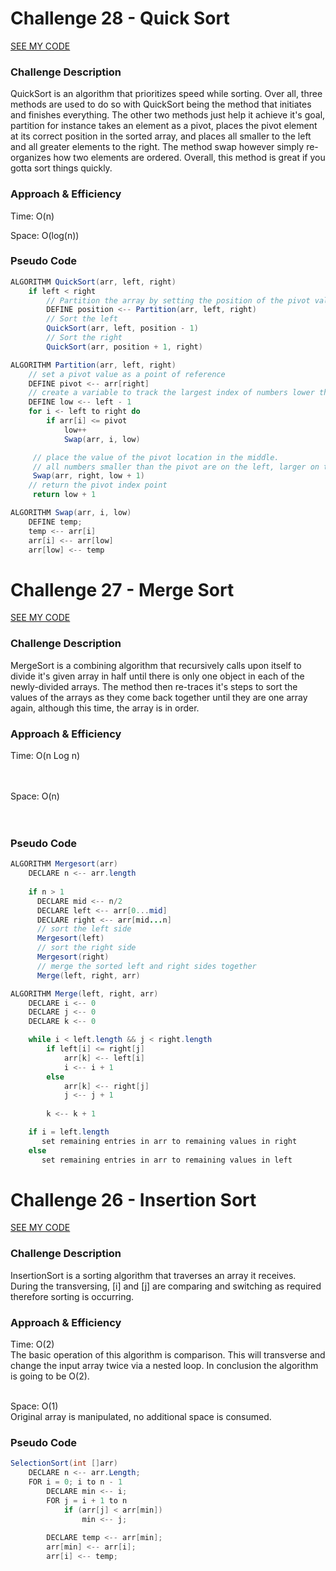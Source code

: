 
# Challenge 28 - Quick Sort

[SEE MY CODE](https://github.com/Gr8-Dayne/401-Data-Structures/blob/master/challenges/src/main/java/packageofsorts/OfSorts.java)</br>

### Challenge Description
QuickSort is an algorithm that prioritizes speed while sorting. Over all, three methods are used to do so with QuickSort being the method that initiates and finishes everything. The other two methods just help it achieve it's goal, partition for instance takes an element as a pivot, places the pivot element at its correct position in the sorted array, and places all smaller to the left and all greater elements to the right. The method swap however simply re-organizes how two elements are ordered. Overall, this method is great if you gotta sort things quickly. 
</br>

### Approach & Efficiency
Time: O(n)</br>

Space: O(log(n))</br>

### Pseudo Code

```java
ALGORITHM QuickSort(arr, left, right)
    if left < right
        // Partition the array by setting the position of the pivot value 
        DEFINE position <-- Partition(arr, left, right)
        // Sort the left
        QuickSort(arr, left, position - 1)
        // Sort the right
        QuickSort(arr, position + 1, right)

ALGORITHM Partition(arr, left, right)
    // set a pivot value as a point of reference
    DEFINE pivot <-- arr[right]
    // create a variable to track the largest index of numbers lower than the defined pivot
    DEFINE low <-- left - 1
    for i <- left to right do
        if arr[i] <= pivot
            low++
            Swap(arr, i, low)

     // place the value of the pivot location in the middle.
     // all numbers smaller than the pivot are on the left, larger on the right. 
     Swap(arr, right, low + 1)
    // return the pivot index point
     return low + 1

ALGORITHM Swap(arr, i, low)
    DEFINE temp;
    temp <-- arr[i]
    arr[i] <-- arr[low]
    arr[low] <-- temp
```



# Challenge 27 - Merge Sort

[SEE MY CODE](https://github.com/Gr8-Dayne/401-Data-Structures/blob/master/challenges/src/main/java/packageofsorts/OfSorts.java)</br>

### Challenge Description
MergeSort is a combining algorithm that recursively calls upon itself to divide it's given array in half until there is only one object in each of the newly-divided arrays. The method then re-traces it's steps to sort the values of the arrays as they come back together until they are one array again, although this time, the array is in order.
</br>

### Approach & Efficiency
Time: O(n Log n)</br>
</br></br>

Space: O(n)</br>
</br></br>

### Pseudo Code

```java
ALGORITHM Mergesort(arr)
    DECLARE n <-- arr.length
           
    if n > 1
      DECLARE mid <-- n/2
      DECLARE left <-- arr[0...mid]
      DECLARE right <-- arr[mid...n]
      // sort the left side
      Mergesort(left)
      // sort the right side
      Mergesort(right)
      // merge the sorted left and right sides together
      Merge(left, right, arr)

ALGORITHM Merge(left, right, arr)
    DECLARE i <-- 0
    DECLARE j <-- 0
    DECLARE k <-- 0

    while i < left.length && j < right.length
        if left[i] <= right[j]
            arr[k] <-- left[i]
            i <-- i + 1
        else
            arr[k] <-- right[j]
            j <-- j + 1
            
        k <-- k + 1

    if i = left.length
       set remaining entries in arr to remaining values in right
    else
       set remaining entries in arr to remaining values in left
```



# Challenge 26 - Insertion Sort

[SEE MY CODE](https://github.com/Gr8-Dayne/401-Data-Structures/blob/master/challenges/src/main/java/packageofsorts/OfSorts.java)</br>

### Challenge Description
InsertionSort is a sorting algorithm that traverses an array it receives. During the transversing, [i] and [j] are comparing and switching as required therefore sorting is occurring.</br>

### Approach & Efficiency
Time: O(2)</br>
The basic operation of this algorithm is comparison. This will transverse and change the input array twice via a nested loop. In conclusion the algorithm is going to be O(2).</br></br>

Space: O(1)</br>
Original array is manipulated, no additional space is consumed.</br>

### Pseudo Code

```java
SelectionSort(int []arr)   
    DECLARE n <-- arr.Length; 
    FOR i = 0; i to n - 1  
        DECLARE min <-- i; 
        FOR j = i + 1 to n 
            if (arr[j] < arr[min]) 
                min <-- j; 
 
        DECLARE temp <-- arr[min]; 
        arr[min] <-- arr[i]; 
        arr[i] <-- temp; 
```  



